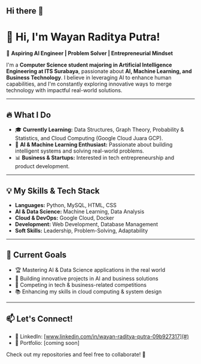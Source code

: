 ## Hi there 👋

# 👋 Hi, I'm Wayan Raditya Putra!

🚀 **Aspiring AI Engineer | Problem Solver | Entrepreneurial Mindset**  

I'm a **Computer Science student majoring in Artificial Intelligence Engineering at ITS Surabaya**, passionate about **AI, Machine Learning, and Business Technology**. I believe in leveraging AI to enhance human capabilities, and I'm constantly exploring innovative ways to merge technology with impactful real-world solutions.  

---

## 🔥 What I Do
- 🎓 **Currently Learning:** Data Structures, Graph Theory, Probability & Statistics, and Cloud Computing (Google Cloud Juara GCP).
- 🤖 **AI & Machine Learning Enthusiast:** Passionate about building intelligent systems and solving real-world problems.
- 📊 **Business & Startups:** Interested in tech entrepreneurship and product development.


---

## 💡 My Skills & Tech Stack
- **Languages:** Python, MySQL, HTML, CSS
- **AI & Data Science:** Machine Learning, Data Analysis
- **Cloud & DevOps:** Google Cloud, Docker
- **Development:** Web Development, Database Management
- **Soft Skills:** Leadership, Problem-Solving, Adaptability

---

## 📌 Current Goals
- 🏆 Mastering AI & Data Science applications in the real world
- 🚀 Building innovative projects in AI and business solutions
- 🏅 Competing in tech & business-related competitions
- 📚 Enhancing my skills in cloud computing & system design

---

## 📫 Let's Connect!
- 🔗 LinkedIn: [www.linkedin.com/in/wayan-raditya-putra-09b927317](#)
- 💼 Portfolio: [coming soon]

Check out my repositories and feel free to collaborate! 🚀

